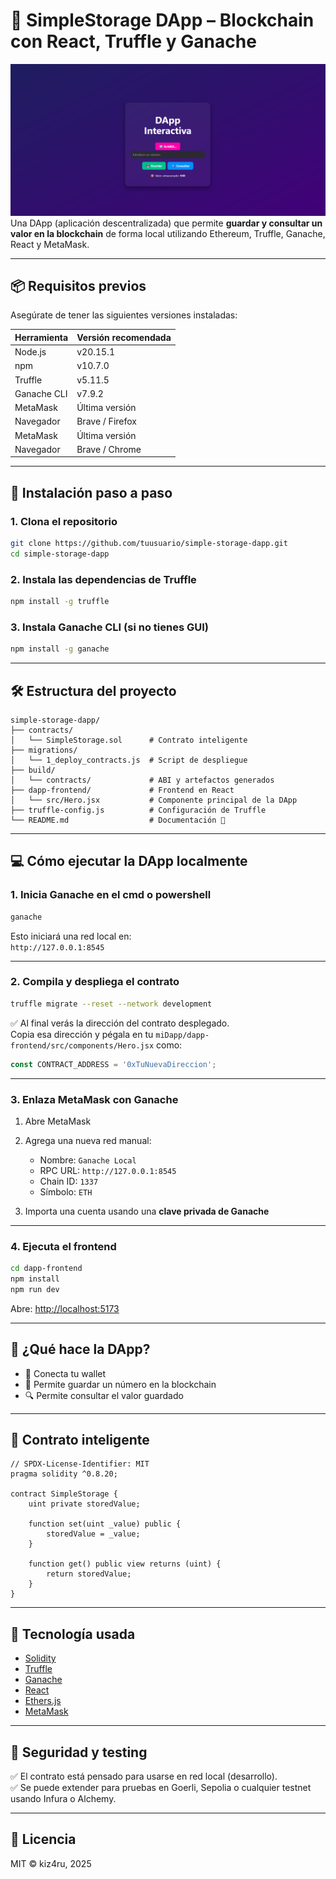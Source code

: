 # 🔐 SimpleStorage DApp – Blockchain con React, Truffle y Ganache
![SimpleStorage DApp](image/imgweb.png)
Una DApp (aplicación descentralizada) que permite **guardar y consultar un valor en la blockchain** de forma local utilizando Ethereum, Truffle, Ganache, React y MetaMask.

---

## 📦 Requisitos previos

Asegúrate de tener las siguientes versiones instaladas:

| Herramienta       | Versión recomendada  |
|-------------------|----------------------|
| Node.js           | v20.15.1             |
| npm               | v10.7.0              |
| Truffle           | v5.11.5              |
| Ganache CLI       | v7.9.2               |
| MetaMask          | Última versión       |
| Navegador         | Brave / Firefox      |
| MetaMask          | Última versión       |
| Navegador         | Brave / Chrome       |

---

## 🚀 Instalación paso a paso

### 1. Clona el repositorio

```bash
git clone https://github.com/tuusuario/simple-storage-dapp.git
cd simple-storage-dapp
```

### 2. Instala las dependencias de Truffle

```bash
npm install -g truffle
```

### 3. Instala Ganache CLI (si no tienes GUI)

```bash
npm install -g ganache
```

---

## 🛠️ Estructura del proyecto

```
simple-storage-dapp/
├── contracts/
│   └── SimpleStorage.sol      # Contrato inteligente
├── migrations/
│   └── 1_deploy_contracts.js  # Script de despliegue
├── build/
│   └── contracts/             # ABI y artefactos generados
├── dapp-frontend/             # Frontend en React
│   └── src/Hero.jsx           # Componente principal de la DApp
├── truffle-config.js          # Configuración de Truffle
└── README.md                  # Documentación 📘
```

---

## 💻 Cómo ejecutar la DApp localmente

### 1. Inicia Ganache en el cmd o powershell

```bash
ganache
```

Esto iniciará una red local en:  
`http://127.0.0.1:8545`

---

### 2. Compila y despliega el contrato

```bash
truffle migrate --reset --network development
```

✅ Al final verás la dirección del contrato desplegado.  
Copia esa dirección y pégala en tu `miDapp/dapp-frontend/src/components/Hero.jsx` como:

```js
const CONTRACT_ADDRESS = '0xTuNuevaDireccion';
```

---

### 3. Enlaza MetaMask con Ganache

1. Abre MetaMask
2. Agrega una nueva red manual:
   - Nombre: `Ganache Local`
   - RPC URL: `http://127.0.0.1:8545`
   - Chain ID: `1337`
   - Símbolo: `ETH`

3. Importa una cuenta usando una **clave privada de Ganache**

---

### 4. Ejecuta el frontend

```bash
cd dapp-frontend
npm install
npm run dev
```

Abre: [http://localhost:5173](http://localhost:5173)

---

## 🧪 ¿Qué hace la DApp?

- 🔌 Conecta tu wallet
- 💾 Permite guardar un número en la blockchain
- 🔍 Permite consultar el valor guardado

---

## 📁 Contrato inteligente

```solidity
// SPDX-License-Identifier: MIT
pragma solidity ^0.8.20;

contract SimpleStorage {
    uint private storedValue;

    function set(uint _value) public {
        storedValue = _value;
    }

    function get() public view returns (uint) {
        return storedValue;
    }
}
```

---

## 🧠 Tecnología usada

- [Solidity](https://soliditylang.org/)
- [Truffle](https://trufflesuite.com)
- [Ganache](https://trufflesuite.com/ganache/)
- [React](https://reactjs.org/)
- [Ethers.js](https://docs.ethers.org/v6/)
- [MetaMask](https://metamask.io/)

---

## 🔐 Seguridad y testing

✅ El contrato está pensado para usarse en red local (desarrollo).  
✅ Se puede extender para pruebas en Goerli, Sepolia o cualquier testnet usando Infura o Alchemy.

---

## 📜 Licencia

MIT © kiz4ru, 2025
